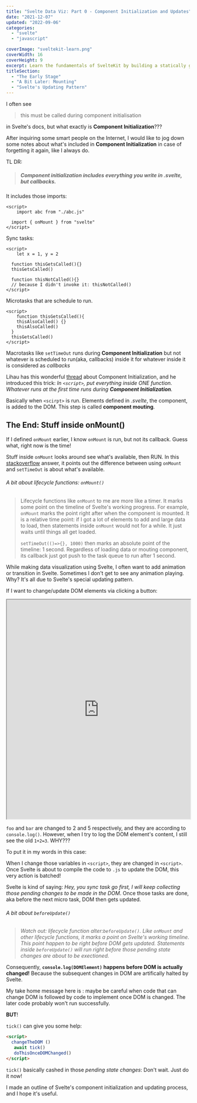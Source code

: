 ```yaml
---
title: "Svelte Data Viz: Part 0 - Component Initialization and Updates"
date: "2021-12-07"
updated: "2022-09-06"
categories:
  - "svelte"
  - "javascript"

coverImage: "sveltekit-learn.png"
coverWidth: 16
coverHeight: 9
excerpt: Learn the fundamentals of SvelteKit by building a statically generated blog from scratch, with Markdown support, Sass, an API, and an RSS feed.
titleSection: 
  - "The Early Stage"
  - "A Bit Later: Mounting"
  - "Svelte's Updating Pattern"
---
```

<script>
  import BlogHeading from "$lib/blogSection/blogHeading.svelte"
</script>
I often see

> this must be called during component initialisation

in Svelte's docs, but what exactly is **Component Initialization**???

After inquiring some smart people on the Internet, I would like to jog down some notes about what's included in **Component Initialization** in case of forgetting it again, like I always do.

<BlogHeading heading = "The Early Stage"/>

TL DR:

> ##### Component initialization includes everything you write in .svelte, but callbacks.

It includes those imports:

```svelte
<script>
	import abc from "./abc.js"

  import { onMount } from "svelte"
</script>
```

Sync tasks:

```svelte
<script>
	let x = 1, y = 2

  function thisGetsCalled(){}
  thisGetsCalled()

  function thisNotCalled(){}
  // because I didn't invoke it: thisNotCalled()
</script>
```

Microtasks that are schedule to run.

```svelte
<script>
	function thisGetsCalled(){
    thisAlsoCalled() {}
    thisAlsoCalled()
  }
  thisGetsCalled()
</script>
```

Macrotasks like `setTimeOut` runs during **Component Initialization** but not whatever is scheduled to run(aka, callbacks) inside it for whatever inside it is considered as _callbacks_

Lihau has this wonderful [thread](https://twitter.com/lihautan/status/1396111979799093254) about Component Initialization, and he introduced this trick: _In `<script>`, put everything inside ONE function. Whatever runs at the first time runs during **Component Initialization**._

<BlogHeading heading = "A Bit Later: Mounting"/>

Basically when `<scirpt>` is run. Elements defined in _.svelte_, the component, is added to the DOM. This step is called **component mouting**.

## The End: Stuff inside onMount()

If I defined `onMount` earlier, I know `onMount` is run, but not its callback. Guess what, right now is the time!

Stuff inside `onMount` looks around see what's available, then RUN. In this [stackoverflow](https://stackoverflow.com/questions/61577631/sveltejs-components-with-or-without-onmount) answer, it points out the difference between using `onMount` and `setTimeOut` is about what's available.

###### A bit about lifecycle functions: `onMount()`

> Lifecycle functions like `onMount` to me are more like a timer. It marks some point on the timeline of Svelte's working progress. For example, `onMount` marks the point right after when the component is mounted. It is a relative time point: if I got a lot of elements to add and large data to load, then statements inside `onMount` would not for a while. It just waits until things all get loaded.
>
> `setTimeOut(()=>{}, 1000)` then marks an absolute point of the timeline: 1 second. Regardless of loading data or mouting component, its callback just got push to the task queue to run after 1 second.

<BlogHeading heading = "Svelte's Updating Pattern"/>
While making data visualization using Svelte, I often want to add animation or transition in Svelte. Sometimes I don't get to see any animation playing. Why? It's all due to Svelte's special updating pattern.

If I want to change/update DOM elements via clicking a button:

<iframe src="https://svelte.dev/repl/7145bafa507a4bec8d8a9adb4a3cd9b5?version=3.44.2" width="100%" height='600' title="Svelte temperature each demo"></iframe>

`foo` and `bar` are changed to 2 and 5 respectively, and they are according to `console.log()`. However, when I try to log the DOM element's content, I still see the old `1+2=3`. WHY???

<!-- Ruben Leija made an [awesome graph](https://linguinecode.com/post/3-methods-to-run-code-after-dom-update-in-svelte).

![img](flow.png) -->
<BlogHeading heading = "Svelte's Updating Pattern"/>
To put it in my words in this case:

When I change those variables in `<script>`, they are changed in `<script>`. Once Svelte is about to compile the code to `.js` to update the DOM, this very action is batched!

Svelte is kind of saying: _Hey, you sync task go first, I will keep collecting those pending changes to be made in the DOM_. Once those tasks are done, aka before the next micro task, DOM then gets updated.

###### A bit about `beforeUpdate()`

> _Watch out: lifecycle function alter:`beforeUpdate()`. Like `onMount` and other lifecycle functions, it marks a point on Svelte's working timeline. This point happen to be right before DOM gets updated. Statements inside `beforeUpdate()` will run right before those pending state changes are about to be exectioned._

Consequently, **`console.log(DOMElement)` happens before DOM is actually changed!** Because the subsequent changes in DOM are artifically halted by Svelte.

My take home message here is : maybe be careful when code that can change DOM is followed by code to implement once DOM is changed. The later code probably won't run successfully.

**BUT**!

`tick()` can give you some help:

```html
<script>
  changeTheDOM ()
   await tick()
   doThisOnceDOMChanged()
</script>
```

`tick()` basically cashed in those _pending state changes_: Don't wait. Just do it now!

I made an outline of Svelte's component initialization and updating process, and I hope it's useful.

<!-- ![featured.png](featured.png) -->
